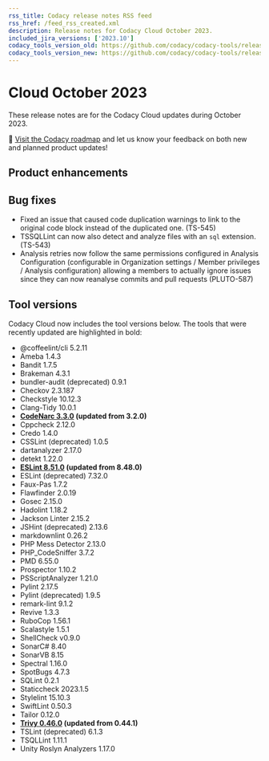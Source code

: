 ```yaml
---
rss_title: Codacy release notes RSS feed
rss_href: /feed_rss_created.xml
description: Release notes for Codacy Cloud October 2023.
included_jira_versions: ['2023.10']
codacy_tools_version_old: https://github.com/codacy/codacy-tools/releases/tag/7.10.32
codacy_tools_version_new: https://github.com/codacy/codacy-tools/releases/tag/7.10.80
---
```


# Cloud October 2023

These release notes are for the Codacy Cloud updates during October 2023.

📢 [Visit the Codacy roadmap](https://roadmap.codacy.com) and <span class="skip-vale">let us know</span> your feedback on both new and planned product updates!

<!--TODO Check these issues manually

Jira issues without release notes

Epics:
-   https://codacy.atlassian.net/browse/DOCS-291
Bugs and other issues:
-   https://codacy.atlassian.net/browse/DOCS-604
-   https://codacy.atlassian.net/browse/DOCS-601
-   https://codacy.atlassian.net/browse/DOCS-598
-   https://codacy.atlassian.net/browse/DOCS-584

Jira issues with disabled release notes

Epics:
-   https://codacy.atlassian.net/browse/IO-625
-   https://codacy.atlassian.net/browse/IO-550
-   https://codacy.atlassian.net/browse/CY-7094
-   https://codacy.atlassian.net/browse/CY-6865
-   https://codacy.atlassian.net/browse/CY-6535
Bugs and other issues:
-   https://codacy.atlassian.net/browse/TS-641
-   https://codacy.atlassian.net/browse/TS-640
-   https://codacy.atlassian.net/browse/TS-639
-   https://codacy.atlassian.net/browse/TS-632
-   https://codacy.atlassian.net/browse/TS-630
-   https://codacy.atlassian.net/browse/TS-624
-   https://codacy.atlassian.net/browse/TS-623
-   https://codacy.atlassian.net/browse/TS-621
-   https://codacy.atlassian.net/browse/TS-620
-   https://codacy.atlassian.net/browse/TS-619
-   https://codacy.atlassian.net/browse/TS-618
-   https://codacy.atlassian.net/browse/TS-617
-   https://codacy.atlassian.net/browse/TS-616
-   https://codacy.atlassian.net/browse/TS-615
-   https://codacy.atlassian.net/browse/TS-613
-   https://codacy.atlassian.net/browse/TS-612
-   https://codacy.atlassian.net/browse/TS-609
-   https://codacy.atlassian.net/browse/TS-608
-   https://codacy.atlassian.net/browse/TS-603
-   https://codacy.atlassian.net/browse/TS-601
-   https://codacy.atlassian.net/browse/TS-600
-   https://codacy.atlassian.net/browse/TS-599
-   https://codacy.atlassian.net/browse/TS-598
-   https://codacy.atlassian.net/browse/TS-597
-   https://codacy.atlassian.net/browse/TS-591
-   https://codacy.atlassian.net/browse/TS-589
-   https://codacy.atlassian.net/browse/TS-546
-   https://codacy.atlassian.net/browse/TS-520
-   https://codacy.atlassian.net/browse/TS-515
-   https://codacy.atlassian.net/browse/TS-398
-   https://codacy.atlassian.net/browse/TS-170
-   https://codacy.atlassian.net/browse/TAROT-2416
-   https://codacy.atlassian.net/browse/PLUTO-786
-   https://codacy.atlassian.net/browse/PLUTO-783
-   https://codacy.atlassian.net/browse/PLUTO-641
-   https://codacy.atlassian.net/browse/IO-816
-   https://codacy.atlassian.net/browse/IO-812
-   https://codacy.atlassian.net/browse/IO-807
-   https://codacy.atlassian.net/browse/IO-797
-   https://codacy.atlassian.net/browse/IO-684
-   https://codacy.atlassian.net/browse/ALA-634
-->

## Product enhancements

## Bug fixes

-   Fixed an issue that caused code duplication warnings to link to the original code block instead of the duplicated one. (TS-545)
-   TSSQLLint can now also detect and analyze files with an `sql` extension. (TS-543)
-   Analysis retries now follow the same permissions configured in Analysis Configuration (configurable in Organization settings / Member privileges / Analysis configuration) allowing a members to actually ignore issues since they can now reanalyse commits and pull requests (PLUTO-587)

## Tool versions

Codacy Cloud now includes the tool versions below. The tools that were recently updated are highlighted in bold:

-   @coffeelint/cli 5.2.11
-   Ameba 1.4.3
-   Bandit 1.7.5
-   Brakeman 4.3.1
-   bundler-audit (deprecated) 0.9.1
-   Checkov 2.3.187
-   Checkstyle 10.12.3
-   Clang-Tidy 10.0.1
-   **[CodeNarc 3.3.0](https://github.com/CodeNarc/CodeNarc/blob/master/CHANGELOG.md) (updated from 3.2.0)**
-   Cppcheck 2.12.0
-   Credo 1.4.0
-   CSSLint (deprecated) 1.0.5
-   dartanalyzer 2.17.0
-   detekt 1.22.0
-   **[ESLint 8.51.0](https://github.com/eslint/eslint/releases/tag/v8.51.0) (updated from 8.48.0)**
-   ESLint (deprecated) 7.32.0
-   Faux-Pas 1.7.2
-   Flawfinder 2.0.19
-   Gosec 2.15.0
-   Hadolint 1.18.2
-   Jackson Linter 2.15.2
-   JSHint (deprecated) 2.13.6
-   markdownlint 0.26.2
-   PHP Mess Detector 2.13.0
-   PHP_CodeSniffer 3.7.2
-   PMD 6.55.0
-   Prospector 1.10.2
-   PSScriptAnalyzer 1.21.0
-   Pylint 2.17.5
-   Pylint (deprecated) 1.9.5
-   remark-lint 9.1.2
-   Revive 1.3.3
-   RuboCop 1.56.1
-   Scalastyle 1.5.1
-   ShellCheck v0.9.0
-   SonarC# 8.40
-   SonarVB 8.15
-   Spectral 1.16.0
-   SpotBugs 4.7.3
-   SQLint 0.2.1
-   Staticcheck 2023.1.5
-   Stylelint 15.10.3
-   SwiftLint 0.50.3
-   Tailor 0.12.0
-   **[Trivy 0.46.0](https://github.com/aquasecurity/trivy/releases/tag/v0.46.0) (updated from 0.44.1)**
-   TSLint (deprecated) 6.1.3
-   TSQLLint 1.11.1
-   Unity Roslyn Analyzers 1.17.0
